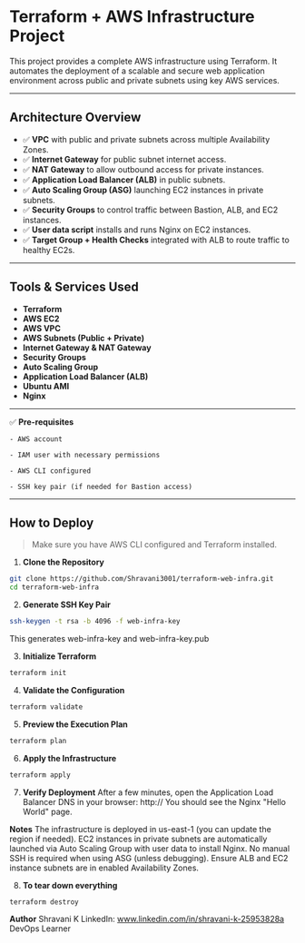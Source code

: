 # Terraform + AWS Infrastructure Project

This project provides a complete AWS infrastructure using Terraform. It automates the deployment of a scalable and secure web application environment across public and private subnets using key AWS services.

---

## Architecture Overview

- ✅ **VPC** with public and private subnets across multiple Availability Zones.
- ✅ **Internet Gateway** for public subnet internet access.
- ✅ **NAT Gateway** to allow outbound access for private instances.
- ✅ **Application Load Balancer (ALB)** in public subnets.
- ✅ **Auto Scaling Group (ASG)** launching EC2 instances in private subnets.
- ✅ **Security Groups** to control traffic between Bastion, ALB, and EC2 instances.
- ✅ **User data script** installs and runs Nginx on EC2 instances.
- ✅ **Target Group + Health Checks** integrated with ALB to route traffic to healthy EC2s.

---

## Tools & Services Used

- **Terraform**
- **AWS EC2**
- **AWS VPC**
- **AWS Subnets (Public + Private)**
- **Internet Gateway & NAT Gateway**
- **Security Groups**
- **Auto Scaling Group**
- **Application Load Balancer (ALB)**
- **Ubuntu AMI**
- **Nginx**

---

✅ **Pre-requisites**

    - AWS account

    - IAM user with necessary permissions

    - AWS CLI configured

    - SSH key pair (if needed for Bastion access)

---

## How to Deploy

> Make sure you have AWS CLI configured and Terraform installed.

1. **Clone the Repository**
```bash
git clone https://github.com/Shravani3001/terraform-web-infra.git
cd terraform-web-infra
```

2. **Generate SSH Key Pair**
```bash
ssh-keygen -t rsa -b 4096 -f web-infra-key
```

This generates web-infra-key and web-infra-key.pub

3. **Initialize Terraform**
```bash
terraform init
```

4. **Validate the Configuration**
```bash
terraform validate
```

5. **Preview the Execution Plan**
```bash
terraform plan
```

6. **Apply the Infrastructure**
```bash
terraform apply
```

7. **Verify Deployment**
After a few minutes, open the Application Load Balancer DNS in your browser:
http://<your-alb-dns-name>
You should see the Nginx "Hello World" page.

**Notes**
The infrastructure is deployed in us-east-1 (you can update the region if needed).
EC2 instances in private subnets are automatically launched via Auto Scaling Group with user data to install Nginx.
No manual SSH is required when using ASG (unless debugging).
Ensure ALB and EC2 instance subnets are in enabled Availability Zones.
    
8. **To tear down everything**
```bash
terraform destroy
```

**Author**
Shravani K
LinkedIn: www.linkedin.com/in/shravani-k-25953828a
DevOps Learner